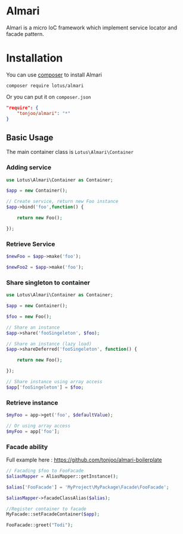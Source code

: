 Almari
======
Almari is a micro IoC framework which implement service locator and facade pattern.

Installation
============
You can use [composer](http://getcomposer.org) to install Almari

```
composer require lotus/almari
```

Or you can put it on `composer.json`

```json
"require": {
    "tonjoo/almari": "*"
}
```

Basic Usage
-----------

The main container class is `Lotus\Almari\Container`

### Adding service

```php
use Lotus\Almari\Container as Container;

$app = new Container();

// Create service, return new Foo instance
$app->bind('foo',function() {

    return new Foo();

});
```

### Retrieve Service

```php
$newFoo = $app->make('foo');

$newFoo2 = $app->make('foo');
```

### Share singleton to container

```php
use Lotus\Almari\Container as Container;

$app = new Container();

$foo = new Foo();

// Share an instance
$app->share('fooSingeleton', $foo);

// Share an instance (lazy load)
$app->shareDeferred('fooSingeleton', function() {

    return new Foo();

});

// Share instance using array access
$app['fooSingeleton'] = $foo;

```
### Retrieve instance

```php
$myFoo = app->get('foo', $defaultValue);

// Or using array access
$myFoo = app['foo'];

```

### Facade ability

Full example here : https://github.com/tonjoo/almari-boilerplate

```php
// Facading $foo to FooFacade
$aliasMapper = AliasMapper::getInstance();

$alias['FooFacade'] = 'MyProject\MyPackage\Facade\FooFacade';

$aliasMapper->facadeClassAlias($alias);

//Register container to facade
MyFacade::setFacadeContainer($app);

FooFacade::greet("Todi");
```

